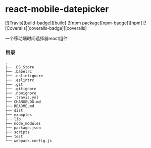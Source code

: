 # react-mobile-datepicker
[![Travis][build-badge]][build] [![npm package][npm-badge]][npm] [![Coveralls][coveralls-badge]][coveralls]

一个移动端时间选择器react组件

### 目录
```
.
├── .DS_Store
├── .babelrc
├── .eslintignore
├── .eslintrc
├── .git
├── .gitignore
├── .npmignore
├── .travis.yml
├── CHANGELOG.md
├── README.md
├── dist
├── examples
├── lib
├── node_modules
├── package.json
├── scripts
├── test
└── webpack.config.js


```
